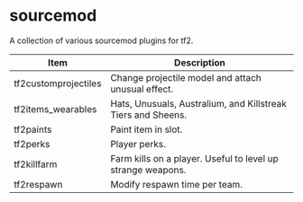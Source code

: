 sourcemod
=========

A collection of various sourcemod plugins for tf2.

| Item                 | Description                                                   |
|----------------------|---------------------------------------------------------------|
| tf2customprojectiles | Change projectile model and attach unusual effect.            |
| tf2items_wearables   | Hats, Unusuals, Australium, and Killstreak Tiers and Sheens.  |
| tf2paints            | Paint item in slot.                                           |
| tf2perks             | Player perks.                                                 |
| tf2killfarm          | Farm kills on a player. Useful to level up strange weapons.   |
| tf2respawn           | Modify respawn time per team.                                 |
